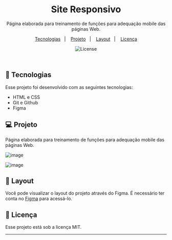 <h1 align="center"> Site Responsivo </h1>

<p align="center">
Página elaborada para treinamento de funções para adequação mobile das páginas Web. <br/>
</p>

<p align="center">
  <a href="#-tecnologias">Tecnologias</a>&nbsp;&nbsp;&nbsp;|&nbsp;&nbsp;&nbsp;
  <a href="#-projeto">Projeto</a>&nbsp;&nbsp;&nbsp;|&nbsp;&nbsp;&nbsp;
  <a href="#-layout">Layout</a>&nbsp;&nbsp;&nbsp;|&nbsp;&nbsp;&nbsp;
  <a href="#memo-licença">Licença</a>
</p>

<p align="center">
  <img alt="License" src="https://img.shields.io/static/v1?label=license&message=MIT&color=49AA26&labelColor=000000">
</p>

<br>

<p align="center">
 </p>

## 🚀 Tecnologias

Esse projeto foi desenvolvido com as seguintes tecnologias:

- HTML e CSS
- Git e Github
- Figma

## 💻 Projeto

Página elaborada para treinamento de funções para adequação mobile das páginas Web.


![image](https://github.com/RodolffoMacedo/site_responsivo/assets/146378931/11e47346-3f30-44ec-9e06-2a8c8eea480f)

![image](https://github.com/RodolffoMacedo/site_responsivo/assets/146378931/7a11f9ea-01a7-4b0d-bdb9-5463e2996fd3)




## 🔖 Layout

Você pode visualizar o layout do projeto através do Figma. É necessário ter conta no [Figma](https://figma.com) para acessá-lo.

## :memo: Licença

Esse projeto está sob a licença MIT.

---
